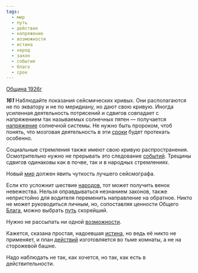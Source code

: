 ```yaml
---
tags:
  - мир
  - путь
  - действие
  - напряжение
  - возможности
  - истина
  - народ
  - закон
  - событие
  - благо
  - срок
---
```


[Община 1926г](https://127.0.0.1:4002/agni/1926)

___161___
Наблюдайте показания сейсмических кривых. Они располагаются не по экватору и не по меридиану, но дают свою кривую. Иногда усиленная деятельность потрясений и сдвигов совпадает с напряжением так называемых солнечных пятен — получается [напряжение](../../../tags/#напряжение) солнечной системы. Не нужно быть пророком, чтоб понять, что мозговая деятельность в эти [сроки](../../../tags/#срок) будет протекать особенно.   

Социальные стремления также имеют свою кривую распространения. Осмотрительно нужно не прерывать это следование [событий](../../../tags/#событие). Трещины сдвигов одинаковы как в почве, так и в народных стремлениях.   

Новый [мир](../../../tags/#мир) должен явить чуткость лучшего сейсмографа.   

Если кто усложнит шествие [народов](../../../tags/#народ), тот может получить венок невежества. Нельзя оправдываться незнанием законов, также непристойно для водителя переменить направление на обратное. Никто не может руководиться личным, но, сопоставляя ценности Общего [Блага](../../../tags/#благо), можно выбрать [путь](../../../tags/#путь) скорейший.    

Нужно не рассыпать ни одной [возможности](../../../tags/#возможности).   

Кажется, сказана простая, надоевшая [истина](../../../tags/#истина), но ведь её никто не применяет, и план [действий](../../../tags/#действие) изготовляется во тьме комнаты, а не на сторожевой башне.   

Надо наблюдать не так, как хочется, но так, как есть в действительности.   

